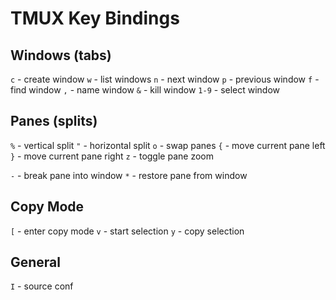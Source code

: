 # TMUX Key Bindings
## Windows (tabs)
`c` - create window 
`w` - list windows 
`n` - next window 
`p` - previous window 
`f` - find window 
`,` - name window 
`&` - kill window
`1-9` - select window

## Panes (splits)
`%` - vertical split 
`"` - horizontal split 
`o` - swap panes 
`{` - move current pane left
`}` - move current pane right
`z` - toggle pane zoom

`-` - break pane into window
`*` - restore pane from window

## Copy Mode
`[` - enter copy mode
`v` - start selection
`y` - copy selection

## General 
`I` - source conf
